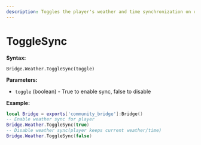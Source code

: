 ```yaml
---
description: Toggles the player's weather and time synchronization on or off.
---
```


# ToggleSync

**Syntax:**

```
Bridge.Weather.ToggleSync(toggle)
```

**Parameters:**

* `toggle` (boolean) - True to enable sync, false to disable

**Example:**

```lua
local Bridge = exports['community_bridge']:Bridge()
-- Enable weather sync for player
Bridge.Weather.ToggleSync(true)
-- Disable weather sync(player keeps current weather/time)
Bridge.Weather.ToggleSync(false)
```
